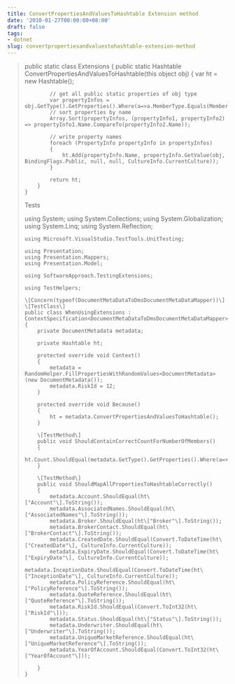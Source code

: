 ```yaml
---
title: ConvertPropertiesAndValuesToHashtable Extension method
date: '2010-01-27T00:00:00+08:00'
draft: false
tags:
- dotnet
slug: convertpropertiesandvaluestohashtable-extension-method
---
```


> 
> public static class Extensions
>     {
>         public static Hashtable ConvertPropertiesAndValuesToHashtable(this object obj)
>         {
>             var ht = new Hashtable();
> 
>             // get all public static properties of obj type
>             var propertyInfos = obj.GetType().GetProperties().Where(a=>a.MemberType.Equals(MemberTypes.Property)).ToArray();
>             // sort properties by name
>             Array.Sort(propertyInfos, (propertyInfo1, propertyInfo2) => propertyInfo1.Name.CompareTo(propertyInfo2.Name));
> 
>             // write property names
>             foreach (PropertyInfo propertyInfo in propertyInfos)
>             {
>                 ht.Add(propertyInfo.Name, propertyInfo.GetValue(obj, BindingFlags.Public, null, null, CultureInfo.CurrentCulture));
>             }
> 
>             return ht;
>         }
>     }
> 
> Tests
> 
>  using System;
>     using System.Collections;
>     using System.Globalization;
>     using System.Linq;
>     using System.Reflection;
> 
>     using Microsoft.VisualStudio.TestTools.UnitTesting;
> 
>     using Presentation;
>     using Presentation.Mappers;
>     using Presentation.Model;
> 
>     using SoftwareApproach.TestingExtensions;
> 
>     using TestHelpers;
> 
>     \[Concern(typeof(DocumentMetaDataToDmsDocumentMetaDataMapper))\]
>     \[TestClass\]
>     public class WhenUsingExtensions : ContextSpecification<DocumentMetaDataToDmsDocumentMetaDataMapper>
>     {
>         private DocumentMetadata metadata;
> 
>         private Hashtable ht;
> 
>         protected override void Context()
>         {
>             metadata = RandomHelper.FillPropertiesWithRandomValues<DocumentMetadata>(new DocumentMetadata());
>             metadata.RiskId = 12;
>         }
> 
>         protected override void Because()
>         {
>             ht = metadata.ConvertPropertiesAndValuesToHashtable();
>         }
> 
>         \[TestMethod\]
>         public void ShouldContainCorrectCountForNumberOfMembers()
>         {
>             ht.Count.ShouldEqual(metadata.GetType().GetProperties().Where(a=>a.MemberType.Equals(MemberTypes.Property)).Count());
>         }
> 
>         \[TestMethod\]
>         public void ShouldMapAllPropertiesToHashtableCorrectly()
>         {
>             metadata.Account.ShouldEqual(ht\["Account"\].ToString());
>             metadata.AssociatedNames.ShouldEqual(ht\["AssociatedNames"\].ToString());
>             metadata.Broker.ShouldEqual(ht\["Broker"\].ToString());
>             metadata.BrokerContact.ShouldEqual(ht\["BrokerContact"\].ToString());
>             metadata.CreatedDate.ShouldEqual(Convert.ToDateTime(ht\["CreatedDate"\], CultureInfo.CurrentCulture));
>             metadata.ExpiryDate.ShouldEqual(Convert.ToDateTime(ht\["ExpiryDate"\], CultureInfo.CurrentCulture));
>             metadata.InceptionDate.ShouldEqual(Convert.ToDateTime(ht\["InceptionDate"\], CultureInfo.CurrentCulture));
>             metadata.PolicyReference.ShouldEqual(ht\["PolicyReference"\].ToString());
>             metadata.QuoteReference.ShouldEqual(ht\["QuoteReference"\].ToString());
>             metadata.RiskId.ShouldEqual(Convert.ToInt32(ht\["RiskId"\]));
>             metadata.Status.ShouldEqual(ht\["Status"\].ToString());
>             metadata.Underwriter.ShouldEqual(ht\["Underwriter"\].ToString());
>             metadata.UniqueMarketReference.ShouldEqual(ht\["UniqueMarketReference"\].ToString());
>             metadata.YearOfAccount.ShouldEqual(Convert.ToInt32(ht\["YearOfAccount"\]));
>             
>         }
>     }
 